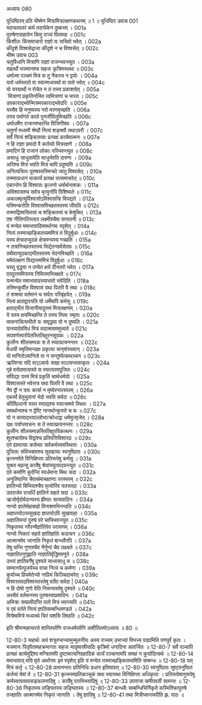 अध्यायः 080

युधिष्ठिरम् प्रति भीष्मेण मित्रामित्रलक्षणकथनम् ॥ 1 ॥
युधिष्ठिर उवाच 	001  
यदप्यल्पतरं कर्म तदप्येकेन दुष्करम् ।	001a  
पुरुषेणासहायेन किमु राज्यं पितामह ॥	001c  
किंशीलः किंसमाचारो राज्ञो यः सचिवो भवेत् ।	002a  
कीदृशे विश्वसेद्राजा कीदृशे न च विश्वसेत् ॥	002c  
भीष्म उवाच 	003  
चतुर्विधानि मित्राणि राज्ञां राजन्भवन्त्युत ।	003a  
सहार्थो भजमानश्च सहजः कृत्रिमस्तथा ॥	003c  
धर्मात्मा पञ्चमं मित्रं स तु नैकस्य न द्वयोः ।	004a  
यतो धर्मस्ततो वा स्यान्मध्यस्थो वा ततो भवेत् ॥	004c  
यो यस्यार्थो न रोचेत न तं तस्य प्रकाशयेत् ।	005a  
`मित्राणां प्रकृतिर्नास्ति त्वमित्राणां च भारत ।	005c  
उपकाराद्भवेन्मित्रमपकाराद्भवेदरिः ॥	005e  
यस्यैव हि मनुष्यस्य नरो मरणमृच्छति ।	006a  
तस्य पर्यागते काले पुनर्जीवितुमिच्छति ॥	006c  
धर्माधर्मेण राजानश्चरन्ति विजिगीषवः ।	007a  
चतुर्णां मध्यमौ श्रेष्ठौ नित्यं शङ्क्यौ तथाऽपरौ ।	007c  
सर्वे नित्यं शङ्कितव्याः प्रत्यक्षं कार्यमात्मनः ॥	007e  
न हि राज्ञा प्रमादो वै कर्तव्यो मित्ररक्षणे ।	008a  
प्रमादिनं हि राजानं लोकाः परिभवन्त्युत ॥	008c  
असाधुः साधुतामेति साधुर्भवति दारुणः ।	009a  
अरिश्च मित्रं भवति मित्रं चापि प्रदुष्यति ॥	009c  
अनित्यचित्तः पुरुषस्तस्मिन्को जातु विश्वसेत् ।	010a  
तस्मात्प्रधानं यत्कार्यं प्रत्यक्षं तत्समाचरेत् ॥	010c  
एकान्तेन हि विश्वासः कृत्स्नो धर्मार्थनाशकः ।	011a  
अविश्वासश्च सर्वत्र मृत्युर्नापि विशिष्यते ॥	011c  
अकालमृत्युर्विश्वासोऽविश्वसन्हि विपद्यते ।	012a  
यस्मिन्करोति विश्वासमिच्छतस्तस्य जीवति ॥	012c  
तस्माद्विश्वसितव्यं च शङ्कितव्यं च केषुचित् ।	013a  
एषा नीतिगतिस्तात लक्ष्मीश्चैषा सनातनी ॥	013c  
यं मन्येत ममाभावादिममर्थागमः स्पृशेत् ।	014a  
नित्यं तस्माच्छङ्कितव्यममित्रं तं विदुर्बुधाः ॥	014c  
यस्य क्षेत्रादप्युदकं क्षेत्रमन्यस्य गच्छति ।	015a  
न तत्रानिच्छतस्तस्य भिद्येरन्सर्वसेतवः ॥	015c  
तथैवात्युदकाद्भीतस्तस्य भेदनमिच्छति ।	016a  
यमेवंलक्षणं विद्यात्तममित्रं विदुर्बुधाः ॥	016c  
यस्तु वृद्ध्या न तप्येत क्षये दीनतरो भवेत् ।	017a  
एतदुत्तममित्रस्य निमित्तमभिचक्षते ॥	017c  
यन्मन्येत ममाभावादस्याभावो भवेदिति ।	018a  
तस्मिन्कुर्वीत विश्वासं यथा पितरि वै तथा ॥	018c  
तं शक्त्या वर्तमानं च सर्वतः परिबृंहयेत् ।	019a  
नित्यं क्षताद्वारयति यो धर्मेष्वपि कर्मसु ॥	019c  
क्षताद्भीतं विजानीयादुत्तमं मित्रलक्षणम् ।	020a  
ये यस्य क्षयमिच्छन्ति ते तस्य रिपवः स्मृताः ॥	020c  
व्यसनान्नित्यभीतो यः समृद्ध्या यो न दुष्यति ।	021a  
यत्स्यादेवंविधं मित्रं तदात्मसममुच्यते ॥	021c  
रूपवर्णस्वरोपेतस्तितिक्षुरनसूयकः ।	022a  
कुलीनः शीलसम्पन्नः स ते स्यात्प्रत्यनन्तरः ॥	022c  
मेधावी स्मृतिमान्दक्षः प्रकृत्या चानृशंस्यवान् ।	023a  
यो मानितोऽमानितो वा न सन्तुष्येत्कथञ्चन ॥	023c  
ऋत्विग्वा यदि वाऽऽचार्यः सखा वाऽत्यन्तसत्कृतः ।	024a  
गृहे वसेदमात्यस्ते स स्यात्परमपूजितः ॥	024c  
संविद्याः परमं मित्रं प्रकृतिं चार्थधर्मयोः ।	025a  
विश्वासस्ते भवेत्तत्र यथा पितरि वै तथा ॥	025c  
नैव द्वौ न त्रयः कार्या न मृष्येरन्परस्परम् ।	026a  
एकार्थे हेतुभूतानां भेदो भवति सर्वदा ॥	026c  
कीर्तिप्रधानो यस्त स्याद्यश्च स्यात्समये स्थितः ।	027a  
समर्थान्यश्च न द्वेष्टि नानर्थान्कुरुते च यः ॥	027c  
यो न कामाद्भयाल्लोभात्क्रोधाद्वा धर्ममुत्सृजेत् ।	028a  
दक्षः पर्याप्तवचनः स ते स्यात्प्रत्यनन्तरः ॥	028c  
कुलीनः शीलसम्पन्नस्तितिक्षुरविकत्थनः ।	029a  
शूरश्चार्यश्च विद्वांश्च प्रतिपत्तिविशारदः ॥	029c  
एते ह्यमात्याः कर्तव्याः सर्वकर्मस्ववस्थिताः ।	030a  
पूजिताः संविभक्ताश्च सुसहायाः स्वनुष्ठिताः ॥	030c  
कृत्स्नमेते विनिक्षिप्ताः प्रतिरूपेषु कर्मसु ।	031a  
युक्ता महत्सु कार्येषु श्रेयांस्युत्पादयन्त्युत ॥	031c  
एते कर्माणि कुर्वन्ति स्पर्धमाना मिथः सदा ।	032a  
अनुतिष्ठन्ति चैवार्थमाचक्षाणाः परस्परम् ॥	032c  
ज्ञातिभ्यो बिभियाश्चैव मृत्योरिव यतस्तदा ।	033a  
उपराजेव राजर्धिं ज्ञातिर्न सहते सदा ॥	033c  
ऋजोर्मृदोर्वदान्यस्य ह्रीमतः सत्यवादिनः ।	034a  
नान्यो ज्ञातेर्महाबाहो विनाशमभिनन्दति ॥	034c  
अज्ञातयोऽप्यसुखदा ज्ञातयोऽपि सुखावहाः ।	035a  
अज्ञातिमन्तं पुरुषं परे चाभिभवन्त्युत ॥	035c  
निकृतस्य नरैरन्यैर्ज्ञातिरेव परायणम् ।	036a  
नान्यो निकारं सहते ज्ञातिर्ज्ञातेः कदाचन ॥	036c  
आत्मानमेव जानाति निकृतं बान्धवैरपि ।	037a  
तेषु सन्ति गुणाश्चैव नैर्गुण्यं चैव लक्ष्यते ॥	037c  
नाज्ञातिरनुगृह्णाति नाज्ञातिर्वृद्धिमश्नुते ।	038a  
उभयं ज्ञातिवर्गेषु दृश्यते साध्वसाधु च ॥	038c  
सम्मानयेत्पूजयेच्च वाचा नित्यं च कर्मणा ।	039a  
कुर्याच्च प्रियमेतेभ्यो नाप्रियं किञ्चिदाचरेत् ॥	039c  
विश्वस्तवदविश्वस्तस्तेषु वर्तेत सर्वदा |	040a  
न हि दोषो गुणो वेति निरूप्यस्तेषु दृश्यते ॥	040c  
अस्यैवं वर्तमानस्य पुरुषस्याप्रमादिनः ।	041a  
अमित्राः सम्प्रसीदन्ति ततो मित्रं भवन्त्यपि ॥	041c  
य एवं वर्तते नित्यं ज्ञातिसम्बन्धिमण्डले ।	042a  
मित्रेष्वमित्रे मध्यस्थे चिरं यशसि तिष्ठति ॥ 	042c  

इति श्रीमन्महाभारते शान्तिपर्वणि राजधर्मपर्वणि अशीतितमोऽध्यायः ॥ 80 ॥

12-80-3 सहार्थः अयं शत्रुरुभाभ्यामुन्मूलनीयः अस्य राज्यम् उभाभ्यां विभज्य ग्राह्यमिति पणपूर्वं कृतः । भजमानः पितृपैतामहक्रमागतः सहजः मातृष्वस्रीयादिः कृत्रिमो धनादिना आवर्जितः ॥ 12-80-7 सर्वे पञ्चापि प्रत्यक्षं कार्यमुद्दिश्य मन्त्रितमपि दुष्टामात्यनिग्रहादिकं कार्यं पञ्चानामपि समक्षं न कुर्यादित्यर्थः ॥ 12-80-14 ममाभावात् मयि मृते अर्थागमः इमं स्पृशेत् इति यं मन्येत तस्माच्छङ्कितव्यमिति सम्बन्धः ॥ 12-80-18 यत् मित्रं कर्तृ ॥ 12-80-28 प्रत्यनन्तरः प्रतिनिधिः प्रधान इतियावत् ॥ 12-80-30 स्वनुष्ठिताः सुष्ट्वनुष्ठितं कर्तव्यं येषां ते ॥ 12-80-31 कृत्स्नमप्रतिकञ्चुकं यथा स्यात्तथा विनिक्षिप्ता अधिकृताः । प्रतिरूपेष्वनुरूपेषु कर्मस्वायव्ययसङ्कलनादिषु । कार्येषु पराभिभवादिषु ॥ 12-80-33 उपराजा समीपवर्ती सामन्तः ॥ 12-80-36 निकृतस्य लङ्घितस्य लङ्घितस्य ॥ 12-80-37 बान्धवैः सम्बन्धिभिर्निकृते कस्मिंश्चित्पुरुषे तज्ज्ञातिः आत्मानमेव निकृतं जानाति । तेषु ज्ञातिषु ॥ 12-80-41 तथा मित्रीभवन्त्यपीति झ. पाठः ॥
